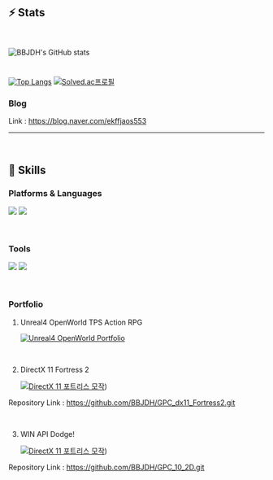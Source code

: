   
## ⚡ Stats
<br/>

![BBJDH's GitHub stats](https://github-readme-stats.vercel.app/api?username=BBJDH&theme=vue-dark&show_icons=true&?count_private=true&?include_all_commits=true)

#
  
[![Top Langs](https://github-readme-stats.vercel.app/api/top-langs/?username=BBJDH&layout=compact&theme=vue-dark)](https://github.com/BBJDH) [![Solved.ac프로필](http://mazassumnida.wtf/api/v2/generate_badge?boj=ekffjaos553)](https://solved.ac/ekffjaos553)
  

### Blog 
Link : https://blog.naver.com/ekffjaos553
</div>


<hr>
<br/>


## 💪 Skills 
### Platforms & Languages
<p>
<img src="https://img.shields.io/badge/C-A8B9CC?style=flat-square&logo=C&logoColor=white"/> <img src="https://img.shields.io/badge/C++-00599C?style=flat-square&logo=Cplusplus&logoColor=white"/> 
</p>

<br/>

### Tools
<p>
<img src="https://img.shields.io/badge/UnrealEngine-0E1128?style=flat-square&logo=UnrealEngine&logoColor=white"/> 
<img src="https://img.shields.io/badge/DirectX11-5E5E5E?style=flat-square&logo=Microsoft&logoColor=white"/>
</p>

<br/>

### Portfolio

1. Unreal4 OpenWorld TPS Action RPG <br/>

    [![Unreal4 OpenWorld Portfolio](http://img.youtube.com/vi/nwO06dkzJsI/0.jpg)](https://youtu.be/nwO06dkzJsI) 
  
<br/>
 
2. DirectX 11 Fortress 2<br/>

    [![DirectX 11 포트리스 모작](http://img.youtube.com/vi/A_diBH9SEqg/0.jpg)](https://youtu.be/A_diBH9SEqg)) 
    

Repository Link : https://github.com/BBJDH/GPC_dx11_Fortress2.git

<br/>

3. WIN API Dodge!<br/>

    [![DirectX 11 포트리스 모작](http://img.youtube.com/vi/hZg79AJhfLY/0.jpg)](https://youtu.be/hZg79AJhfLY)) 
    

Repository Link : https://github.com/BBJDH/GPC_10_2D.git

<br/>


<div align=center>
